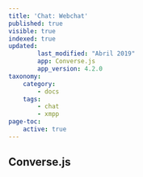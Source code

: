 ```yaml
---
title: 'Chat: Webchat'
published: true
visible: true
indexed: true
updated:
        last_modified: "Abril 2019"
        app: Converse.js
        app_version: 4.2.0
taxonomy:
    category:
        - docs
    tags:
        - chat
        - xmpp
page-toc:
    active: true
---
```


## Converse.js
<br>
